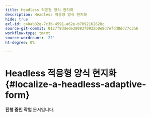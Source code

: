 ```yaml
---
title: Headless 적응형 양식 현지화
description: Headless 적응형 양식 현지화
hide: true
exl-id: c40ab82e-7c3b-4591-a62e-b7092162628c
source-git-commit: 0127f8ddede38083f0932b0e8d7efdd0dd77c3a6
workflow-type: tm+mt
source-wordcount: '22'
ht-degree: 0%

---
```


# Headless 적응형 양식 현지화 {#localize-a-headless-adaptive-form}

<span class="preview"> **진행 중인 작업** 문서입니다.</span>
